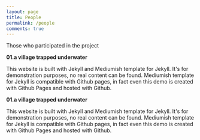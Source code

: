 ```yaml
---
layout: page
title: People
permalink: /people
comments: true
---
```


<div class="justify-content-between">
<p>Those who participated in the project</p>
    <div class="">
        <div class="row">
            <div class="col-12 col-md-12 col-lg-3 pr-lg-0">
                <img class="" src="{{site.baseurl}}/assets/images/data22-01.jpg" alt="" />
            </div>
            <div class="col-12 col-md-12 col-lg-9">
                <b>01.a village trapped underwater</b>
                <p>This website is built with Jekyll and Mediumish template for Jekyll. It's for demonstration purposes, no real content can be found. Mediumish template for Jekyll is compatible with Github pages, in fact even this demo is created with Github Pages and hosted with Github.</p>
            </div>
            <div class="col-12 col-md-12 col-lg-3">
                <img class="" src="{{site.baseurl}}/assets/images/data22-01.jpg" alt="" />
            </div>
            <div class="col-12 col-md-12 col-lg-9">
                <b>01.a village trapped underwater</b>
                <p>This website is built with Jekyll and Mediumish template for Jekyll. It's for demonstration purposes, no real content can be found. Mediumish template for Jekyll is compatible with Github pages, in fact even this demo is created with Github Pages and hosted with Github.</p>
            </div>
        </div>
    </div>
</div>
